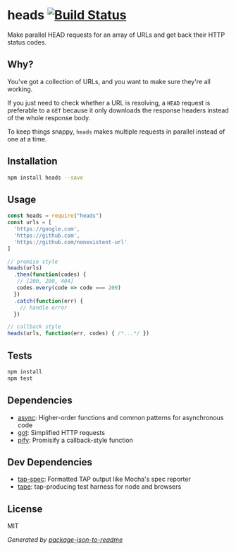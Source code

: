 # heads [![Build Status](https://travis-ci.org/zeke/heads.svg?branch=master)](https://travis-ci.org/zeke/heads)

Make parallel HEAD requests for an array of URLs and get back their HTTP status codes.

## Why?

You've got a collection of URLs, and you want to make sure they're all working.

If you just need to check whether a URL is resolving, a `HEAD` request is preferable
to a `GET` because it only downloads the response headers instead of the whole
response body.

To keep things snappy, `heads` makes multiple requests in parallel instead of one
at a time.

## Installation

```sh
npm install heads --save
```

## Usage

```js
const heads = require("heads")
const urls = [
  'https://google.com',
  'https://github.com',
  'https://github.com/nonexistent-url'
]

// promise style
heads(urls)
  .then(function(codes) {
   // [200, 200, 404]
   codes.every(code => code === 200)
  })
  .catch(function(err) {
    // handle error
  })

// callback style
heads(urls, function(err, codes) { /*...*/ })
```

## Tests

```sh
npm install
npm test
```

## Dependencies

- [async](https://github.com/caolan/async): Higher-order functions and common patterns for asynchronous code
- [got](https://github.com/sindresorhus/got): Simplified HTTP requests
- [pify](https://github.com/sindresorhus/pify): Promisify a callback-style function

## Dev Dependencies

- [tap-spec](https://github.com/scottcorgan/tap-spec): Formatted TAP output like Mocha&#39;s spec reporter
- [tape](https://github.com/substack/tape): tap-producing test harness for node and browsers

## License

MIT

_Generated by [package-json-to-readme](https://github.com/zeke/package-json-to-readme)_
